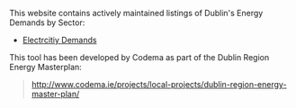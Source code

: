 This website contains actively maintained listings of Dublin's Energy Demands by Sector:

- [Electrcitiy Demands](Elec-Demands.md)

This tool has been developed by Codema as part of the Dublin Region Energy Masterplan:

> http://www.codema.ie/projects/local-projects/dublin-region-energy-master-plan/
